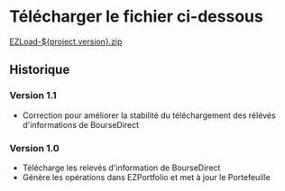 # Télécharger le fichier ci-dessous

<a href="https://github.com/pemily/EZLoad-src/raw/main/release/${project.version}/EZLoad-${project.version}.zip" download>EZLoad-${project.version}.zip</a>


## Historique 

### Version 1.1
* Correction pour améliorer la stabilité du téléchargement des rélévés d'informations de BourseDirect 

 
### Version 1.0
* Télécharge les relevés d'information de BourseDirect
* Génère les opérations dans EZPortfolio et met à jour le Portefeuille


